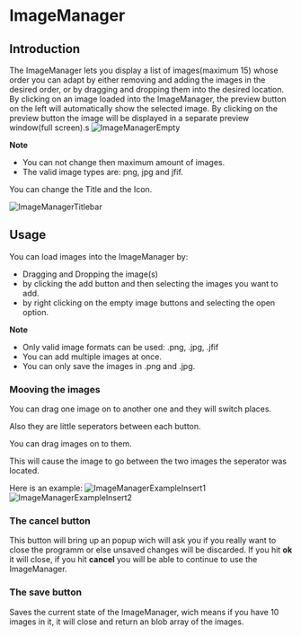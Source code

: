  # ImageManager

 ## Introduction
 The ImageManager lets you display a list of images(maximum 15) whose order you can adapt by either removing and adding the images in the desired order, or by dragging and dropping them into the desired location.
 By clicking on an image loaded into the ImageManager, the preview button on the left will automatically show the selected image.
 By clicking on the preview button the image will be displayed in a separate preview window(full screen).s
![ImageManagerEmpty](https://raw.githubusercontent.com/BBj-Plugins/ImageManager/master/docs/screenshots/ImageManagerExampleInsert1.jpg)


**Note**
- You can not change then maximum amount of images.
- The valid image types are: png, jpg and jfif.
 
You can change the Title and the Icon.


![ImageManagerTitlebar](https://raw.githubusercontent.com/BBj-Plugins/ImageManager/master/docs/screenshots/ImageManagerTitlebar.PNG)

 ## Usage 
 You can load images into the ImageManager by:
 - Dragging and Dropping the image(s) 
 - by clicking the add button and then selecting the images you want to add.
 - by right clicking on the empty image buttons and selecting the open option.

**Note**
- Only valid image formats can be used: .png, .jpg, .jfif
- You can add multiple images at once.
- You can only save the images in .png and .jpg. 
 
 ### Mooving the images
You can drag one image on to another one and they will switch places.


Also they are little seperators between each button. 


You can drag images on to them. 


This will cause the image to go between the two images the seperator was located.


Here is an example:
![ImageManagerExampleInsert1](https://raw.githubusercontent.com/BBj-Plugins/ImageManager/master/docs/screenshots/ImageManagerExampleInsert1.jpg)
![ImageManagerExampleInsert2](https://raw.githubusercontent.com/BBj-Plugins/ImageManager/master/docs/screenshots/ImageManagerExampleInsert2.jpg)

 ### The cancel button
This button will bring up an popup wich will ask you if you really want to close the programm or else unsaved changes will be discarded.
If you hit **ok** it will close, if you hit **cancel** you will be able to continue to use the ImageManager.

 ### The save button 
Saves the current state of the ImageManager, wich means if you have 10 images in it, it will close and return an blob array of the images. 
